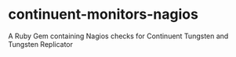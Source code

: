 continuent-monitors-nagios
==========================

A Ruby Gem containing Nagios checks for Continuent Tungsten and Tungsten Replicator
